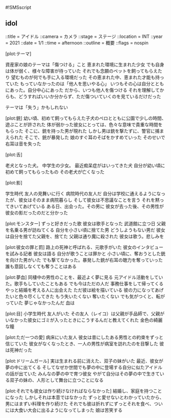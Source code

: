 #!SMSscript

## idol

::title = アイドル
::camera = カメラ
::stage = ステージ
::location = INT
::year = 2021
::date = 1/1
::time = afternoon
::outline = 概要
::flags = nospin

[plot:テーマ]

資産家の娘のテーマは「傷つける」こと
恵まれた環境に生まれた少女
でも自身は体が弱く、様々な障害が待っていた
それでも念願のペットを飼ってもらえたり
望むものが何でも手に入る環境だった
その恵まれた中、恵まれた才能も持っていた
もっていなかったのは「他人を思いやる心」
いつもその心は自分とともにあった。自分中心にあった
だから、いつも他人を傷つける
それを理解してからも、どうすればいいか分からず、ただ傷ついていくのを見ているだけだった

テーマは「失う」かもしれない

[plot:銃]
幼い頃、初めて飼ってもらえた子犬のペロとともに公園で少しの時間、遊ぶことが許された
体が弱かった彼女にとっては、色々な意味で貴重な時間をもらった
そこに、銃を持った男が現れた
しかし男は銃を撃たずに、警官に捕まえられた
そこで、銃が暴発した
娘のすぐ耳のそばをかすめていった
そのせいで右耳は音を失った

[plot:舌]

老犬となった犬。
中学生の少女。
最近痴呆症がはいってきた犬
自分が幼い頃に初めて飼ってもらったもの
その老犬が亡くなった

[plot:影]

学生時代
友人の見舞いに行く
病院時代の友人だ
自分は学校に通えるようになったが、彼女はそのまま病院暮らし
そして彼女は不思議なことを言う
それを黙ってきいてあげている
ある日、出会った。その男に
彼女が去った後、その男性が彼女の影だったのだと分かった

[plot:モンスター]
ずっと好きだった歌
彼女は歌手となった
武道館に立つ日
父親を名乗る男が訪ねてくる
自分を小さい頃に捨てた男
どうしようもない男だ
彼女は自分を捨てた父親を、捨てた
父親は通り魔に殺された
彼女は歌う。悲しみを

[plot:彼女の罪と罰]
路上の死神と呼ばれる、元歌手がいた
彼女のインタビューを試みる記者
彼女は語る
自分が歌うことは罪かと
小さい頃に、奪おうとした銃を向けた男がいた
でも撃てなかった。暴発した銃が右耳の聴力を奪っていった
誰も意図しなくても奪うことはある

[plot:夢血]
同棲中の男性のことを、最近よく夢に見る
元アイドル活動をしていた。歌手もしていたこともある
でも今はただの人だ
事務仕事をして帰ってくる
やっと結婚を考える人に出会えた
ただ彼は絵を描いている
彼の力になってあげたいと色々尽くしてきた
もう失いたくない
奪いたくない
でも気がつくと、転がっていた
夢じゃなかったんだ
血は

[plot:目]
小学生時代
友人がいた
その友人（レイコ）は父親が手品師で、父親がいなかった彼女にゴミが入ったときにこうするんだと教えてくれた
金色の綺麗な瞳

[plot:ただ一つの愛]
病床にいた友人
彼女は昔にしたある男性との約束をずっと信じていた
彼女がなくなったとき、一人の男性が病室を訪れたのを目撃した
彼は死神だった

[plot:ドリームガール]
実は生まれる前に消えた、双子の妹がいた
最近、彼女が夢の中に出てくる
そしてなぜか世間でも夢の中に登場する自分に似たアイドルの話が出ていた
みんなの夢の中で育つ彼女
やがて自分はその夢の中で生きている双子の妹の、人形として舞台に立つことになる

[plot:それでも彼女は作り続けなければならなかった]
結婚し、家庭を持つことになった
しかしそれは本意ではなかった
ずっと愛せないとわかっていたから、男にはまずい料理を作り続けた
それでも彼は折れずにずっとそれを食べ、ついには大食い大会に出るようになってしまった
娘は苦笑する
